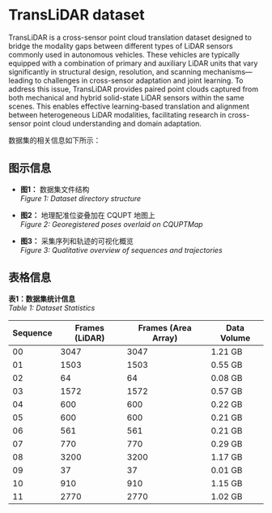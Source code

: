 # TransLiDAR dataset

TransLiDAR is a cross-sensor point cloud translation dataset designed to bridge the modality gaps between different types of LiDAR sensors commonly used in autonomous vehicles. These vehicles are typically equipped with a combination of primary and auxiliary LiDAR units that vary significantly in structural design, resolution, and scanning mechanisms—leading to challenges in cross-sensor adaptation and joint learning. To address this issue, TransLiDAR provides paired point clouds captured from both mechanical and hybrid solid-state LiDAR sensors within the same scenes. This enables effective learning-based translation and alignment between heterogeneous LiDAR modalities, facilitating research in cross-sensor point cloud understanding and domain adaptation.

数据集的相关信息如下所示：

## 图示信息

- **图1：** 数据集文件结构  
  *Figure 1: Dataset directory structure*

- **图2：** 地理配准位姿叠加在 CQUPT 地图上  
  *Figure 2: Georegistered poses overlaid on CQUPTMap*

- **图3：** 采集序列和轨迹的可视化概览  
  *Figure 3: Qualitative overview of sequences and trajectories*

## 表格信息

**表1：数据集统计信息**  
*Table 1: Dataset Statistics*

| Sequence | Frames (LiDAR) | Frames (Area Array) | Data Volume |
|----------|----------------|---------------------|-------------|
| 00       | 3047           | 3047                | 1.21 GB     |
| 01       | 1503           | 1503                | 0.55 GB     |
| 02       | 64             | 64                  | 0.08 GB     |
| 03       | 1572           | 1572                | 0.57 GB     |
| 04       | 600            | 600                 | 0.22 GB     |
| 05       | 600            | 600                 | 0.21 GB     |
| 06       | 561            | 561                 | 0.21 GB     |
| 07       | 770            | 770                 | 0.29 GB     |
| 08       | 3200           | 3200                | 1.17 GB     |
| 09       | 37             | 37                  | 0.01 GB     |
| 10       | 910            | 910                 | 1.15 GB     |
| 11       | 2770           | 2770                | 1.02 GB     |

